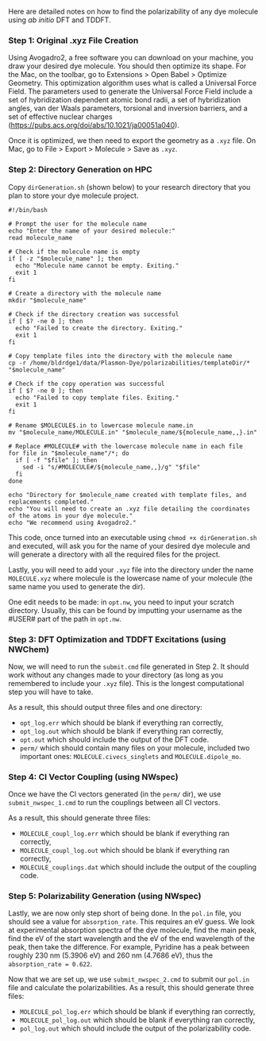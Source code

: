 Here are detailed notes on how to find the polarizability of any dye molecule using *ab initio* DFT and TDDFT.

### Step 1: Original .xyz File Creation
Using Avogadro2, a free software you can download on your machine, you draw your desired dye molecule. You should then optimize its shape. For the Mac, on the toolbar, go to Extensions > Open Babel > Optimize Geometry. This optimization algorithm uses what is called a Universal Force Field. The parameters used to generate the Universal Force Field include a set of hybridization dependent atomic bond radii, a set of hybridization angles, van der Waals parameters, torsional and inversion barriers, and a set of effective nuclear charges (https://pubs.acs.org/doi/abs/10.1021/ja00051a040).

Once it is optimized, we then need to export the geometry as a `.xyz` file. On Mac, go to File > Export > Molecule > Save as `.xyz`.

### Step 2: Directory Generation on HPC
Copy `dirGeneration.sh` (shown below) to your research directory that you plan to store your dye molecule project. 

```
#!/bin/bash

# Prompt the user for the molecule name
echo "Enter the name of your desired molecule:"
read molecule_name

# Check if the molecule name is empty
if [ -z "$molecule_name" ]; then
  echo "Molecule name cannot be empty. Exiting."
  exit 1
fi

# Create a directory with the molecule name
mkdir "$molecule_name"

# Check if the directory creation was successful
if [ $? -ne 0 ]; then
  echo "Failed to create the directory. Exiting."
  exit 1
fi

# Copy template files into the directory with the molecule name
cp -r /home/bldrdge1/data/Plasmon-Dye/polarizabilities/templateDir/* "$molecule_name"

# Check if the copy operation was successful
if [ $? -ne 0 ]; then
  echo "Failed to copy template files. Exiting."
  exit 1
fi

# Rename $MOLECULE$.in to lowercase molecule name.in
mv "$molecule_name/MOLECULE.in" "$molecule_name/${molecule_name,,}.in"

# Replace #MOLECULE# with the lowercase molecule name in each file
for file in "$molecule_name"/*; do
  if [ -f "$file" ]; then
    sed -i "s/#MOLECULE#/${molecule_name,,}/g" "$file"
  fi
done

echo "Directory for $molecule_name created with template files, and replacements completed."
echo "You will need to create an .xyz file detailing the coordinates of the atoms in your dye molecule."
echo "We recommend using Avogadro2."
```


This code, once turned into an executable using `chmod +x dirGeneration.sh` and executed, will ask you for the name of your desired dye molecule and will generate a directory with all the required files for the project.

Lastly, you will need to add your `.xyz` file into the directory under the name `MOLECULE.xyz` where molecule is the lowercase name of your molecule (the same name you used to generate the dir).

One edit needs to be made: in `opt.nw`, you need to input your scratch directory. Usually, this can be found by imputting your username as the #USER# part of the path in `opt.nw`.

### Step 3: DFT Optimization and TDDFT Excitations (using NWChem)

Now, we will need to run the `submit.cmd` file generated in Step 2. It should work without any changes made to your directory (as long as you remembered to include your `.xyz` file). This is the longest computational step you will have to take.

As a result, this should output three files and one directory:
* `opt_log.err` which should be blank if everything ran correctly, 
* `opt_log.out` which should be blank if everything ran correctly, 
* `opt.out` which should include the output of the DFT code.
* `perm/` which should contain many files on your molecule, included two important ones: `MOLECULE.civecs_singlets` and `MOLECULE.dipole_mo`.

### Step 4: CI Vector Coupling (using NWspec)
Once we have the CI vectors generated (in the `perm/` dir), we use `submit_nwspec_1.cmd` to run the couplings between all CI vectors. 

As a result, this should generate three files:
* `MOLECULE_coupl_log.err` which should be blank if everything ran correctly, 
* `MOLECULE_coupl_log.out` which should be blank if everything ran correctly, 
* `MOLECULE_couplings.dat` which should include the output of the coupling code.

### Step 5: Polarizability Generation (using NWspec)
Lastly, we are now only step short of being done. In the `pol.in` file, you should see a value for `absorption_rate`. This requires an eV guess. We look at experimental absorption spectra of the dye molecule, find the main peak, find the eV of the start wavelength and the eV of the end wavelength of the peak, then take the difference. For example, Pyridine has a peak between roughly 230 nm (5.3906 eV) and 260 nm (4.7686 eV), thus the `absorption_rate = 0.622`.

Now that we are set up, we use `submit_nwspec_2.cmd` to submit our `pol.in` file and calculate the polarizabilities. As a result, this should generate three files:
* `MOLECULE_pol_log.err` which should be blank if everything ran correctly, 
* `MOLECULE_pol_log.out` which should be blank if everything ran correctly, 
* `pol_log.out` which should include the output of the polarizability code.

